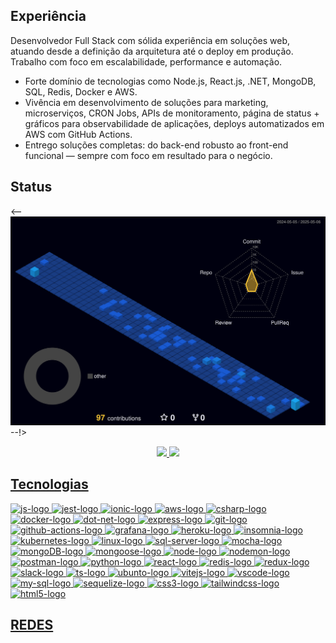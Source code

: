## Experiência

<p>
  Desenvolvedor Full Stack com sólida experiência em soluções web, atuando desde a definição da arquitetura até o deploy em produção. Trabalho com foco em escalabilidade, performance e automação.
</p>

<ul>
 <li>Forte domínio de tecnologias como Node.js, React.js, .NET, MongoDB, SQL, Redis, Docker e AWS.</li>
 <li>Vivência em desenvolvimento de soluções para marketing, microserviços, CRON Jobs, APIs de monitoramento, página de status + gráficos para observabilidade de aplicações, deploys automatizados em AWS com GitHub Actions.</li>
 <li>Entrego soluções completas: do back-end robusto ao front-end funcional — sempre com foco em resultado para o negócio.</li>
</ul>

## Status
<-- ![Status](https://github.com/JVLENNY10/JVLENNY10/blob/main/profile-3d-contrib/profile-night-view.svg) --!>

<div align="center">
  <a href="https://github.com/JVLENNY10">
  <img height="180em" src="https://github-readme-stats.vercel.app/api?username=JVLENNY10&show_icons=true&theme=dracula&include_all_commits=true&count_private=true"/>
  <img height="180em" src="https://github-readme-stats.vercel.app/api/top-langs/?username=JVLENNY10&layout=compact&langs_count=7&theme=dracula"/>
</div>

## Tecnologias

<div align="left">
  <img alt="js-logo" height="40" src="https://cdn.jsdelivr.net/gh/devicons/devicon@latest/icons/javascript/javascript-original.svg" width="52" />
  
  <img alt="jest-logo" height="40" src="https://cdn.jsdelivr.net/gh/devicons/devicon@latest/icons/jest/jest-plain.svg" width="52" />
  
  <img alt="ionic-logo" height="40" src="https://cdn.jsdelivr.net/gh/devicons/devicon@latest/icons/ionic/ionic-original.svg" width="52" />
  
  <img alt="aws-logo" height="40" src="https://cdn.jsdelivr.net/gh/devicons/devicon@latest/icons/amazonwebservices/amazonwebservices-plain-wordmark.svg" width="52" />

  <img alt="csharp-logo" height="40" src="https://cdn.jsdelivr.net/gh/devicons/devicon@latest/icons/csharp/csharp-original.svg" width="52" />
          
  <img alt="docker-logo" height="40" src="https://cdn.jsdelivr.net/gh/devicons/devicon@latest/icons/docker/docker-plain.svg" width="52" />

  <img alt="dot-net-logo" height="40" src="https://cdn.jsdelivr.net/gh/devicons/devicon@latest/icons/dot-net/dot-net-plain.svg" width="52" />

  <img alt="express-logo" height="40" src="https://cdn.jsdelivr.net/gh/devicons/devicon@latest/icons/express/express-original.svg" width="52" />

  <img alt="git-logo" height="40" src="https://cdn.jsdelivr.net/gh/devicons/devicon@latest/icons/git/git-original.svg" width="52" />

  <img alt="github-actions-logo" height="40" src="https://cdn.jsdelivr.net/gh/devicons/devicon@latest/icons/githubactions/githubactions-plain.svg" width="52" />

  <img alt="grafana-logo" height="40" src="https://cdn.jsdelivr.net/gh/devicons/devicon@latest/icons/grafana/grafana-plain.svg" width="52" />
          
  <img alt="heroku-logo" height="40" src="https://cdn.jsdelivr.net/gh/devicons/devicon@latest/icons/heroku/heroku-plain.svg" width="52" />
  
  <img alt="insomnia-logo" height="40" src="https://cdn.jsdelivr.net/gh/devicons/devicon@latest/icons/insomnia/insomnia-original.svg" width="52" />
          
  <img alt="kubernetes-logo" height="40" src="https://cdn.jsdelivr.net/gh/devicons/devicon@latest/icons/kubernetes/kubernetes-plain.svg" width="52" />

  <img alt="linux-logo" height="40" src="https://cdn.jsdelivr.net/gh/devicons/devicon@latest/icons/linux/linux-original.svg" width="52" />

  <img alt="sql-server-logo" height="40" src="https://cdn.jsdelivr.net/gh/devicons/devicon@latest/icons/microsoftsqlserver/microsoftsqlserver-plain.svg" width="52" />

  <img alt="mocha-logo" height="40" src="https://cdn.jsdelivr.net/gh/devicons/devicon@latest/icons/mocha/mocha-original.svg" width="52" />
  
  <img alt="mongoDB-logo" height="40" src="https://cdn.jsdelivr.net/gh/devicons/devicon@latest/icons/mongodb/mongodb-plain.svg" width="52" />

  <img alt="mongoose-logo" height="40" src="https://cdn.jsdelivr.net/gh/devicons/devicon@latest/icons/mongoose/mongoose-original.svg" width="52" />
  
  <img alt="node-logo" height="40" src="https://cdn.jsdelivr.net/gh/devicons/devicon@latest/icons/nodejs/nodejs-plain.svg" width="52" />

  <img alt="nodemon-logo" height="40" src="https://cdn.jsdelivr.net/gh/devicons/devicon@latest/icons/nodemon/nodemon-original.svg" width="52" />

  <img alt="postman-logo" height="40" src="https://cdn.jsdelivr.net/gh/devicons/devicon@latest/icons/postman/postman-original.svg" width="52" />

  <img alt="python-logo" height="40" src="https://cdn.jsdelivr.net/gh/devicons/devicon@latest/icons/python/python-original.svg" width="52" />
          
  <img alt="react-logo" height="40" src="https://cdn.jsdelivr.net/gh/devicons/devicon@latest/icons/react/react-original.svg" width="52" />

  <img alt="redis-logo" height="40" src="https://cdn.jsdelivr.net/gh/devicons/devicon@latest/icons/redis/redis-plain.svg" width="52" />
          
  <img alt="redux-logo" height="40" src="https://cdn.jsdelivr.net/gh/devicons/devicon@latest/icons/redux/redux-original.svg" width="52" />

  <img alt="slack-logo" height="40" src="https://cdn.jsdelivr.net/gh/devicons/devicon@latest/icons/slack/slack-original.svg" width="52" />

  <img alt="ts-logo" height="40" src="https://cdn.jsdelivr.net/gh/devicons/devicon@latest/icons/typescript/typescript-original.svg" width="52" />

  <img alt="ubunto-logo" height="40" src="https://cdn.jsdelivr.net/gh/devicons/devicon@latest/icons/ubuntu/ubuntu-original.svg" width="52" />

  <img alt="vitejs-logo" height="40" src="https://cdn.jsdelivr.net/gh/devicons/devicon@latest/icons/vitejs/vitejs-original.svg" width="52" />
          
  <img alt="vscode-logo" height="40" src="https://cdn.jsdelivr.net/gh/devicons/devicon@latest/icons/vscode/vscode-original.svg" width="52" />

  <img alt="my-sql-logo" height="40" src="https://cdn.jsdelivr.net/gh/devicons/devicon@latest/icons/mysql/mysql-original.svg" width="52" />

  <img alt="sequelize-logo" height="40" src="https://cdn.jsdelivr.net/gh/devicons/devicon@latest/icons/sequelize/sequelize-original.svg" width="52" />

  <img alt="css3-logo" height="40" src="https://cdn.jsdelivr.net/gh/devicons/devicon@latest/icons/css3/css3-original.svg" width="52" />

  <img alt="tailwindcss-logo" height="40" src="https://cdn.jsdelivr.net/gh/devicons/devicon@latest/icons/tailwindcss/tailwindcss-original.svg" width="52" />

  <img alt="html5-logo" src="https://cdn.jsdelivr.net/gh/devicons/devicon@latest/icons/html5/html5-original.svg" width="52" />
</div>

## REDES
